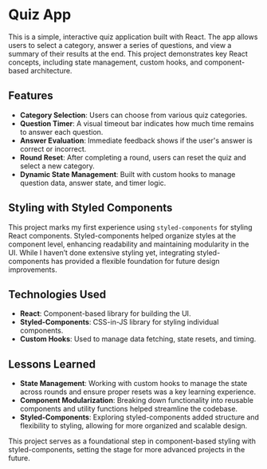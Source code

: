 # Quiz App

This is a simple, interactive quiz application built with React. The app allows users to select a category, answer a series of questions, and view a summary of their results at the end. This project demonstrates key React concepts, including state management, custom hooks, and component-based architecture.

## Features

- **Category Selection**: Users can choose from various quiz categories.
- **Question Timer**: A visual timeout bar indicates how much time remains to answer each question.
- **Answer Evaluation**: Immediate feedback shows if the user's answer is correct or incorrect.
- **Round Reset**: After completing a round, users can reset the quiz and select a new category.
- **Dynamic State Management**: Built with custom hooks to manage question data, answer state, and timer logic.

## Styling with Styled Components

This project marks my first experience using `styled-components` for styling React components. Styled-components helped organize styles at the component level, enhancing readability and maintaining modularity in the UI. While I haven’t done extensive styling yet, integrating styled-components has provided a flexible foundation for future design improvements.

## Technologies Used

- **React**: Component-based library for building the UI.
- **Styled-Components**: CSS-in-JS library for styling individual components.
- **Custom Hooks**: Used to manage data fetching, state resets, and timing.

## Lessons Learned

- **State Management**: Working with custom hooks to manage the state across rounds and ensure proper resets was a key learning experience.
- **Component Modularization**: Breaking down functionality into reusable components and utility functions helped streamline the codebase.
- **Styled-Components**: Exploring styled-components added structure and flexibility to styling, allowing for more organized and scalable design.

This project serves as a foundational step in component-based styling with styled-components, setting the stage for more advanced projects in the future.